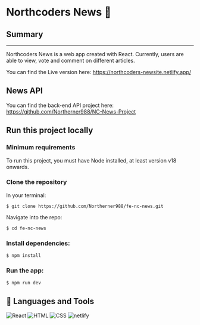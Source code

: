# Northcoders News 📰

## Summary

---

Northcoders News is a web app created with React. Currently, users are able to view, vote and comment on different articles.

You can find the Live version here: https://northcoders-newsite.netlify.app/

## News API

You can find the back-end API project here: https://github.com/Northerner988/NC-News-Project

## Run this project locally

### Minimum requirements

To run this project, you must have Node installed, at least version v18 onwards.

### Clone the repository

In your terminal:

```
$ git clone https://github.com/Northerner988/fe-nc-news.git
```

Navigate into the repo:

```
$ cd fe-nc-news
```

### Install dependencies:

```
$ npm install
```

### Run the app:

```
$ npm run dev
```

## 🧰 Languages and Tools

![React](https://img.shields.io/badge/React-20232A?style=for-the-badge&logo=react&logoColor=61DAFB)
![HTML](https://img.shields.io/badge/HTML-d8572a?style=for-the-badge&logo=html5&logoColor=white)
![CSS](https://img.shields.io/badge/CSS-5fa8d3?style=for-the-badge&logo=css3&logoColor=white)
![netlify](https://img.shields.io/badge/netlify-%23000000.svg?style=for-the-badge&logo=netlify&logoColor=#00C7B7)
